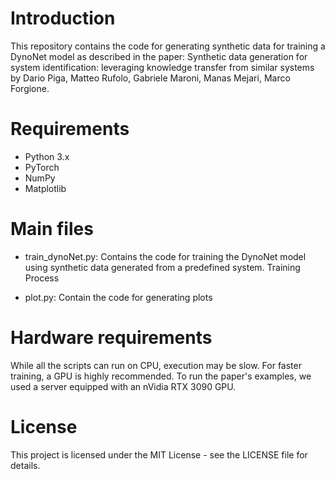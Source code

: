 # Introduction

This repository contains the code for generating synthetic data for training a DynoNet model as described in the paper: Synthetic data generation for system identification: leveraging knowledge transfer from similar systems by Dario Piga, Matteo Rufolo, Gabriele Maroni, Manas Mejari, Marco Forgione.

# Requirements

*   Python 3.x
*   PyTorch
*   NumPy
*   Matplotlib


# Main files 

* train_dynoNet.py: Contains the code for training the DynoNet model using synthetic data generated from a predefined system.
Training Process

* plot.py: Contain the code for generating plots

# Hardware requirements

While all the scripts can run on CPU, execution may be slow. For faster training, a GPU is highly recommended.
To run the paper's examples, we used a server equipped with an nVidia RTX 3090 GPU.

# License

This project is licensed under the MIT License - see the LICENSE file for details.
